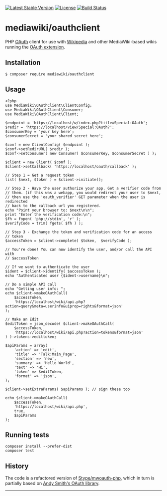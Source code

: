 [![Latest Stable Version]](https://packagist.org/packages/mediawiki/oauthclient)
[![License]](https://github.com/wikimedia/mediawiki-oauthclient-php/blob/master/COPYING)
[![Build Status]](https://travis-ci.org/wikimedia/mediawiki-oauthclient-php)

mediawiki/oauthclient
=====================

PHP [OAuth][] client for use with [Wikipedia][] and other MediaWiki-based
wikis running the [OAuth extension][].


Installation
------------

    $ composer require mediawiki/oauthclient


Usage
-----

    <?php
    use MediaWiki\OAuthClient\ClientConfig;
    use MediaWiki\OAuthClient\Consumer;
    use MediaWiki\OAuthClient\Client;

    $endpoint = 'https://localhost/w/index.php?title=Special:OAuth';
    $redir = 'https://localhost/view/Special:OAuth?';
    $consumerKey = 'your key here';
    $consumerSecret = 'your shared secret here';

    $conf = new ClientConfig( $endpoint );
    $conf->setRedirURL( $redir );
    $conf->setConsumer( new Consumer( $consumerKey, $consumerSecret ) );

    $client = new Client( $conf );
    $client->setCallback( 'https://localhost/oauth/callback' );

    // Step 1 = Get a request token
    list( $next, $token ) = $client->initiate();

    // Step 2 - Have the user authorize your app. Get a verifier code from
    // them. (if this was a webapp, you would redirect your user to $next,
    // then use the 'oauth_verifier' GET parameter when the user is redirected
    // back to the callback url you registered.
    echo "Point your browser to: $next\n\n";
    print "Enter the verification code:\n";
    $fh = fopen( 'php://stdin', 'r' );
    $verifyCode = trim( fgets( $fh ) );

    // Step 3 - Exchange the token and verification code for an access
    // token
    $accessToken = $client->complete( $token,  $verifyCode );

    // You're done! You can now identify the user, and/or call the API with
    // $accessToken

    // If we want to authenticate the user
    $ident = $client->identify( $accessToken );
    echo "Authenticated user {$ident->username}\n";

    // Do a simple API call
    echo "Getting user info: ";
    echo $client->makeOAuthCall(
        $accessToken,
        'https://localhost/wiki/api.php?action=query&meta=userinfo&uiprop=rights&format=json'
    );

    // Make an Edit
    $editToken = json_decode( $client->makeOAuthCall(
        $accessToken,
        'https://localhost/wiki/api.php?action=tokens&format=json'
    ) )->tokens->edittoken;

    $apiParams = array(
        'action' => 'edit',
        'title' => 'Talk:Main_Page',
        'section' => 'new',
        'summary' => 'Hello World',
        'text' => 'Hi',
        'token' => $editToken,
        'format' => 'json',
    );

    $client->setExtraParams( $apiParams ); // sign these too

    echo $client->makeOAuthCall(
        $accessToken,
        'https://localhost/wiki/api.php',
        true,
        $apiParams
    );



Running tests
-------------

    composer install --prefer-dist
    composer test


History
-------
The code is a refactored version of [Stype/mwoauth-php][], which in turn is
partially based on [Andy Smith's OAuth library][].


---
[OAuth]: https://en.wikipedia.org/wiki/OAuth
[Wikipedia]: https://www.wikipedia.org
[OAuth extension]: https://www.mediawiki.org/wiki/Extension:OAuth
[Stype/mwoauth-php]: htps://github.com/Stype/mwoauth-php
[Andy Smith's OAuth library]: https://code.google.com/p/oauth/
[Latest Stable Version]: https://img.shields.io/packagist/v/mediawiki/oauthclient.svg?style=flat
[License]: https://img.shields.io/packagist/l/mediawiki/oauthclient.svg?style=flat
[Build Status]: https://img.shields.io/travis/wikimedia/mediawiki-oauthclient-php.svg?style=flat
